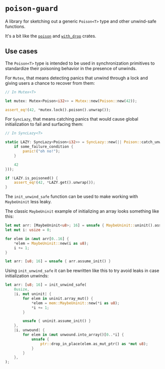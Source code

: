 # `poison-guard`

A library for sketching out a generic `Poison<T>` type and other unwind-safe functions.

It's a bit like the [`poison`](https://github.com/reem/rust-poison) and [`with_drop`](https://github.com/koraa/with_drop/) crates.

## Use cases

The `Poison<T>` type is intended to be used in synchronization primitives to standardize their poisoning behavior in the presence of unwinds.

For `Mutex`, that means detecting panics that unwind through a lock and giving users a chance to recover from them:

```rust
// In Mutex<T>

let mutex: Mutex<Poison<i32>> = Mutex::new(Poison::new(42));

assert_eq!(42, *mutex.lock().poison().unwrap());
```

For `SyncLazy`, that means catching panics that would cause global initialization to fail and surfacing them:

```rust
// In SyncLazy<T>

static LAZY: SyncLazy<Poison<i32>> = SyncLazy::new(|| Poison::catch_unwind(|| {
    if some_failure_condition {
        panic!("oh no!");
    }

    42
}));

if !LAZY.is_poisoned() {
    assert_eq!(42, *LAZY.get().unwrap());
}
```

The `init_unwind_safe` function can be used to make working with `MaybeUninit` less leaky.

The classic `MaybeUninit` example of initializing an array looks something like this:

```rust
let mut arr: [MaybeUninit<u8>; 16] = unsafe { MaybeUninit::uninit().assume_init() };
let mut i: usize = 0;

for elem in &mut arr[0..16] {
    *elem = MaybeUninit::new(i as u8);
    i += 1;
}

let arr: [u8; 16] = unsafe { arr.assume_init() }
```

Using `init_unwind_safe` it can be rewritten like this to try avoid leaks in case initialization unwinds:

```rust
let arr: [u8; 16] = init_unwind_safe(
    0usize,
    |i, mut uninit| {
        for elem in uninit.array_mut() {
            *elem = mem::MaybeUninit::new(*i as u8);
            *i += 1;
        }

        unsafe { uninit.assume_init() }
    },
    |i, unwound| {
        for elem in &mut unwound.into_array()[0..*i] {
            unsafe {
                ptr::drop_in_place(elem.as_mut_ptr() as *mut u8);
            }
        }
    },
);
```

